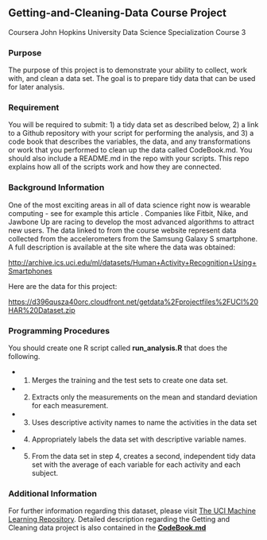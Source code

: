 ## Getting-and-Cleaning-Data Course Project 
Coursera John Hopkins University Data Science Specialization Course 3
### Purpose 
The purpose of this project is to demonstrate your ability to collect, work with, and clean a data set. The goal is to prepare tidy data that can be used for later analysis.

### Requirement
You will be required to submit: 1) a tidy data set as described below, 2) a link to a Github repository with your script for performing the analysis, and 3) a code book that describes the variables, the data, and any transformations or work that you performed to clean up the data called CodeBook.md. You should also include a README.md in the repo with your scripts. This repo explains how all of the scripts work and how they are connected.

### Background Information
One of the most exciting areas in all of data science right now is wearable computing - see for example this article . Companies like Fitbit, Nike, and Jawbone Up are racing to develop the most advanced algorithms to attract new users. The data linked to from the course website represent data collected from the accelerometers from the Samsung Galaxy S smartphone. A full description is available at the site where the data was obtained: 

http://archive.ics.uci.edu/ml/datasets/Human+Activity+Recognition+Using+Smartphones

Here are the data for this project:

https://d396qusza40orc.cloudfront.net/getdata%2Fprojectfiles%2FUCI%20HAR%20Dataset.zip 

### Programming Procedures
You should create one R script called **run_analysis.R** that does the following. 
- 1. Merges the training and the test sets to create one data set.
- 2. Extracts only the measurements on the mean and standard deviation for each measurement. 
- 3. Uses descriptive activity names to name the activities in the data set
- 4. Appropriately labels the data set with descriptive variable names. 
- 5. From the data set in step 4, creates a second, independent tidy data set with the average of each variable for each activity and each subject.

### Additional Information
For further information regarding this dataset, please visit [The UCI Machine Learning Repository](http://archive.ics.uci.edu/ml/datasets/Human+Activity+Recognition+Using+Smartphones). 
Detailed description regarding the Getting and Cleaning data project is also contained in the [**CodeBook.md**](https://github.com/lynnshahuang/Getting-and-Cleaning-Data/blob/master/CodeBook.md)
